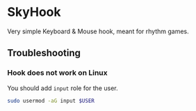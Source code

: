 # SkyHook

Very simple Keyboard & Mouse hook, meant for rhythm games.

## Troubleshooting

### Hook does not work on Linux

You should add `input` role for the user.

```sh
sudo usermod -aG input $USER
```
